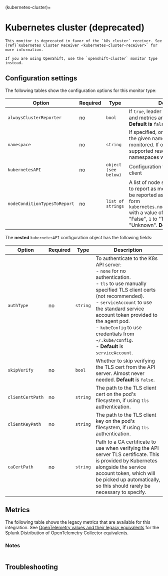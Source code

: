 (kubernetes-cluster)=

# Kubernetes cluster (deprecated)

<meta name="description" content="Use this Splunk Observability Cloud integration for the Kubernetes cluster monitor. See benefits, install, configuration, and metrics">

```{note}
This monitor is deprecated in favor of the `k8s_cluster` receiver. See {ref}`Kubernetes Cluster Receiver <kubernetes-cluster-receiver>` for more information.

If you are using OpenShift, use the `openshift-cluster` monitor type instead. 
```

## Configuration settings

The following tables show the configuration options for this monitor type:

| Option | Required | Type | Description |
| --- | --- | --- | --- |
| `alwaysClusterReporter` | no | `bool` | If `true`, leader election is skipped and metrics are always reported. **Default is** `false`. |
| `namespace` | no | `string` | If specified, only resources within the given namespace will be monitored. If omitted (blank), all supported resources across all namespaces will be monitored. |
| `kubernetesAPI` | no | `object (see below)` | Configuration for the Kubernetes API client |
| `nodeConditionTypesToReport` | no | `list of strings` | A list of node status condition types to report as metrics. The metrics will be reported as data points of the form `kubernetes.node_<type_snake_cased>` with a value of `0` corresponding to "False", `1` to "True", and `-1` to "Unknown". **Default** is `[Ready]`. |

The **nested** `kubernetesAPI` configuration object has the following fields:

| Option | Required | Type | Description |
| --- | --- | --- | --- |
| `authType` | no | `string` | To authenticate to the K8s API server: <br> - `none` for no authentication.<br> - `tls` to use manually specified TLS client certs (not recommended). <br> - `serviceAccount` to use the standard service account token provided to the agent pod. <br> - `kubeConfig` to use credentials from `~/.kube/config`. <br> - **Default** is `serviceAccount`. | |
| `skipVerify` | no | `bool` | Whether to skip verifying the TLS cert from the API server. Almost never needed. **Default** is `false`. |
| `clientCertPath` | no | `string` | The path to the TLS client cert on the pod's filesystem, if using `tls` authentication. |
| `clientKeyPath` | no | `string` | The path to the TLS client key on the pod's filesystem, if using `tls` authentication. |
| `caCertPath` | no | `string` | Path to a CA certificate to use when verifying the API server TLS certificate. This is provided by Kubernetes alongside the service account token, which will be picked up automatically, so this should rarely be necessary to specify. |

## Metrics

The following table shows the legacy metrics that are available for this integration. See [OpenTelemetry values and their legacy equivalents](https://docs.splunk.com/Observability/gdi/opentelemetry/legacy-otel-mappings.html#opentelemetry-values-and-their-legacy-equivalents) for the Splunk Distribution of OpenTelemetry Collector equivalents.

<div class="metrics-yaml" url="https://raw.githubusercontent.com/signalfx/splunk-otel-collector/main/internal/signalfx-agent/pkg/monitors/kubernetes/cluster/metadata.yaml"></div>

### Notes

```{include} /_includes/metric-defs.md
```

## Troubleshooting

```{include} /_includes/troubleshooting.md
```
